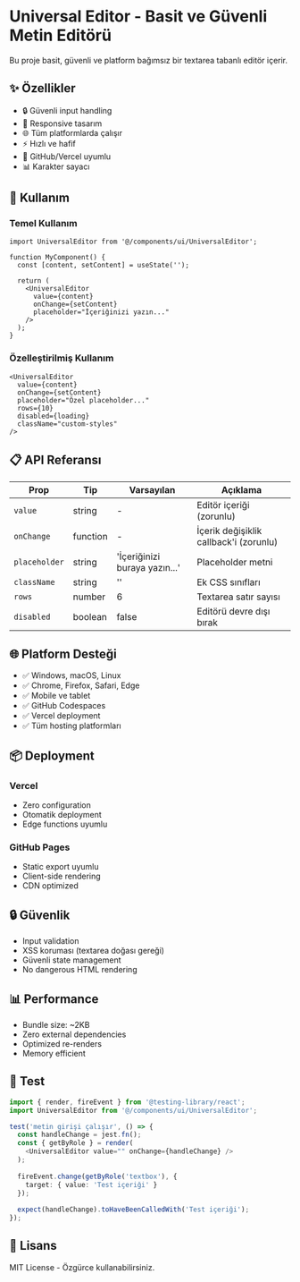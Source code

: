 # Universal Editor - Basit ve Güvenli Metin Editörü

Bu proje basit, güvenli ve platform bağımsız bir textarea tabanlı editör içerir.

## ✨ Özellikler

- 🔒 Güvenli input handling
- 📱 Responsive tasarım
- 🌐 Tüm platformlarda çalışır
- ⚡ Hızlı ve hafif
- 🚀 GitHub/Vercel uyumlu
- 📊 Karakter sayacı

## 🚀 Kullanım

### Temel Kullanım
```tsx
import UniversalEditor from '@/components/ui/UniversalEditor';

function MyComponent() {
  const [content, setContent] = useState('');

  return (
    <UniversalEditor
      value={content}
      onChange={setContent}
      placeholder="İçeriğinizi yazın..."
    />
  );
}
```

### Özelleştirilmiş Kullanım
```tsx
<UniversalEditor
  value={content}
  onChange={setContent}
  placeholder="Özel placeholder..."
  rows={10}
  disabled={loading}
  className="custom-styles"
/>
```

## 📋 API Referansı

| Prop | Tip | Varsayılan | Açıklama |
|------|-----|------------|----------|
| `value` | string | - | Editör içeriği (zorunlu) |
| `onChange` | function | - | İçerik değişiklik callback'i (zorunlu) |
| `placeholder` | string | 'İçeriğinizi buraya yazın...' | Placeholder metni |
| `className` | string | '' | Ek CSS sınıfları |
| `rows` | number | 6 | Textarea satır sayısı |
| `disabled` | boolean | false | Editörü devre dışı bırak |

## 🌐 Platform Desteği

- ✅ Windows, macOS, Linux
- ✅ Chrome, Firefox, Safari, Edge
- ✅ Mobile ve tablet
- ✅ GitHub Codespaces
- ✅ Vercel deployment
- ✅ Tüm hosting platformları

## 📦 Deployment

### Vercel
- Zero configuration
- Otomatik deployment
- Edge functions uyumlu

### GitHub Pages
- Static export uyumlu
- Client-side rendering
- CDN optimized

## 🔒 Güvenlik

- Input validation
- XSS koruması (textarea doğası gereği)
- Güvenli state management
- No dangerous HTML rendering

## 📊 Performance

- Bundle size: ~2KB
- Zero external dependencies
- Optimized re-renders
- Memory efficient

## 🧪 Test

```typescript
import { render, fireEvent } from '@testing-library/react';
import UniversalEditor from '@/components/ui/UniversalEditor';

test('metin girişi çalışır', () => {
  const handleChange = jest.fn();
  const { getByRole } = render(
    <UniversalEditor value="" onChange={handleChange} />
  );
  
  fireEvent.change(getByRole('textbox'), { 
    target: { value: 'Test içeriği' } 
  });
  
  expect(handleChange).toHaveBeenCalledWith('Test içeriği');
});
```

## 📄 Lisans

MIT License - Özgürce kullanabilirsiniz.